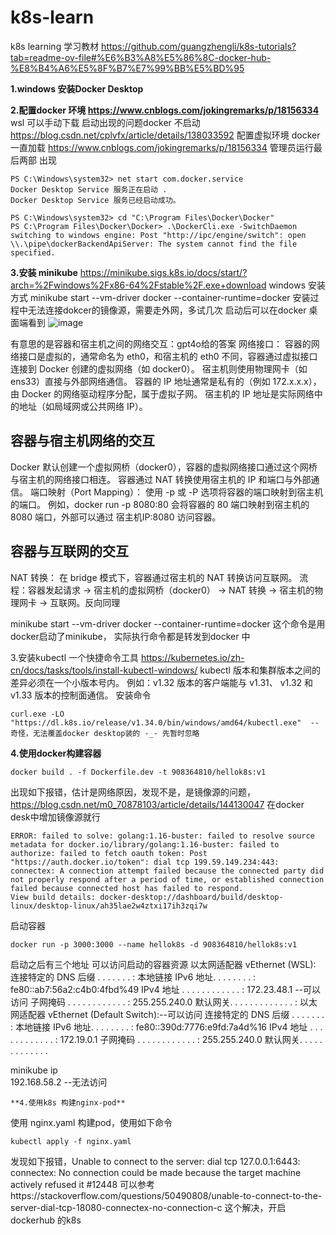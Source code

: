 # k8s-learn
k8s learning
学习教材
https://github.com/guangzhengli/k8s-tutorials?tab=readme-ov-file#%E6%B3%A8%E5%86%8C-docker-hub-%E8%B4%A6%E5%8F%B7%E7%99%BB%E5%BD%95

**1.windows 安装Docker Desktop**

**2.配置docker 环境 https://www.cnblogs.com/jokingremarks/p/18156334**
wsl 可以手动下载
启动出现的问题docker 不启动 https://blog.csdn.net/cplvfx/article/details/138033592  配置虚拟环境
docker 一直加载 https://www.cnblogs.com/jokingremarks/p/18156334 管理员运行最后两部 出现

```
PS C:\Windows\system32> net start com.docker.service
Docker Desktop Service 服务正在启动 .
Docker Desktop Service 服务已经启动成功。

PS C:\Windows\system32> cd "C:\Program Files\Docker\Docker"
PS C:\Program Files\Docker\Docker> .\DockerCli.exe -SwitchDaemon
switching to windows engine: Post "http://ipc/engine/switch": open \\.\pipe\dockerBackendApiServer: The system cannot find the file specified.
```

**3.安装 minikube**
https://minikube.sigs.k8s.io/docs/start/?arch=%2Fwindows%2Fx86-64%2Fstable%2F.exe+download windows 安装方式
minikube start --vm-driver docker --container-runtime=docker
安装过程中无法连接dokcer的镜像源，需要走外网，多试几次
启动后可以在docker 桌面端看到
![image](https://github.com/user-attachments/assets/3d794746-98df-4d06-9b08-036738650cbc)

有意思的是容器和宿主机之间的网络交互：gpt4o给的答案
网络接口：
容器的网络接口是虚拟的，通常命名为 eth0，和宿主机的 eth0 不同，容器通过虚拟接口连接到 Docker 创建的虚拟网络（如 docker0）。
宿主机则使用物理网卡（如 ens33）直接与外部网络通信。
容器的 IP 地址通常是私有的（例如 172.x.x.x），由 Docker 的网络驱动程序分配，属于虚拟子网。
宿主机的 IP 地址是实际网络中的地址（如局域网或公共网络 IP）。
## 容器与宿主机网络的交互
Docker 默认创建一个虚拟网桥（docker0），容器的虚拟网络接口通过这个网桥与宿主机的网络接口相连。
容器通过 NAT 转换使用宿主机的 IP 和端口与外部通信。
端口映射（Port Mapping）：
使用 -p 或 -P 选项将容器的端口映射到宿主机的端口。
例如，docker run -p 8080:80 会将容器的 80 端口映射到宿主机的 8080 端口，外部可以通过 宿主机IP:8080 访问容器。

## 容器与互联网的交互
NAT 转换：
在 bridge 模式下，容器通过宿主机的 NAT 转换访问互联网。
流程：容器发起请求 → 宿主机的虚拟网桥（docker0） → NAT 转换 → 宿主机的物理网卡 → 互联网。反向同理

minikube start --vm-driver docker --container-runtime=docker 这个命令是用docker启动了minikube， 实际执行命令都是转发到docker 中

3.安装kubectl 一个快捷命令工具
https://kubernetes.io/zh-cn/docs/tasks/tools/install-kubectl-windows/
kubectl 版本和集群版本之间的差异必须在一个小版本号内。 例如：v1.32 版本的客户端能与 v1.31、 v1.32 和 v1.33 版本的控制面通信。
安装命令 
```
curl.exe -LO "https://dl.k8s.io/release/v1.34.0/bin/windows/amd64/kubectl.exe"  --奇怪，无法覆盖docker desktop装的 -_- 先暂时忽略
```
**4.使用docker构建容器**
```
docker build . -f Dockerfile.dev -t 908364810/hellok8s:v1
```
出现如下报错，估计是网络原因，发现不是，是镜像源的问题，https://blog.csdn.net/m0_70878103/article/details/144130047 在docker desk中增加镜像源就行
```
ERROR: failed to solve: golang:1.16-buster: failed to resolve source metadata for docker.io/library/golang:1.16-buster: failed to authorize: failed to fetch oauth token: Post "https://auth.docker.io/token": dial tcp 199.59.149.234:443: connectex: A connection attempt failed because the connected party did not properly respond after a period of time, or established connection failed because connected host has failed to respond.
View build details: docker-desktop://dashboard/build/desktop-linux/desktop-linux/ah35lae2w4ztxi17ih3zqi7w
```
启动容器
```
docker run -p 3000:3000 --name hellok8s -d 908364810/hellok8s:v1
```
启动之后有三个地址 可以访问启动的容器资源
以太网适配器 vEthernet (WSL):
   连接特定的 DNS 后缀 . . . . . . . :
   本地链接 IPv6 地址. . . . . . . . : fe80::ab7:56a2:c4b0:4fbd%49
   IPv4 地址 . . . . . . . . . . . . : 172.23.48.1 --可以访问
   子网掩码  . . . . . . . . . . . . : 255.255.240.0
   默认网关. . . . . . . . . . . . . :
以太网适配器 vEthernet (Default Switch):--可以访问
   连接特定的 DNS 后缀 . . . . . . . :
   本地链接 IPv6 地址. . . . . . . . : fe80::390d:7776:e9fd:7a4d%16
   IPv4 地址 . . . . . . . . . . . . : 172.19.0.1
   子网掩码  . . . . . . . . . . . . : 255.255.240.0
   默认网关. . . . . . . . . . . . .

minikube ip  
192.168.58.2   --无法访问

```
**4.使用k8s 构建nginx-pod**
```
使用 nginx.yaml 构建pod，使用如下命令
```
kubectl apply -f nginx.yaml
```
发现如下报错，Unable to connect to the server: dial tcp 127.0.0.1:6443: connectex: No connection could be made because the target machine actively refused it #12448
可以参考https://stackoverflow.com/questions/50490808/unable-to-connect-to-the-server-dial-tcp-18080-connectex-no-connection-c 这个解决，开启dockerhub 的k8s


